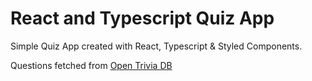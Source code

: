 # React and Typescript Quiz App

Simple Quiz App created with React, Typescript & Styled Components.

Questions fetched from [Open Trivia DB](https://opentdb.com/)
